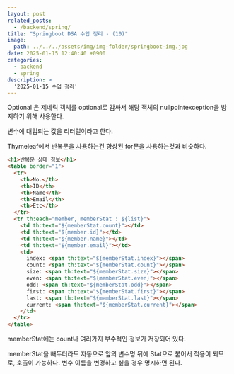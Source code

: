 ```yaml
---
layout: post
related_posts:
  - /backend/spring/
title: "Springboot DSA 수업 정리 - (10)"
image:
  path: ../../../assets/img/img-folder/springboot-img.jpg
date: 2025-01-15 12:40:40 +0900
categories:
  - backend
  - spring
description: >
  '2025-01-15 수업 정리'
---
```


Optional<generic> 은 제네릭 객체를 optional로 감싸서 해당 객체의 nullpointexception을 방지하기 위해 사용한다.

변수에 대입되는 값을 리터럴이라고 한다.

Thymeleaf에서 반복문을 사용하는건 향상된 for문을 사용하는것과 비슷하다.

~~~html
<h1>반복문 상태 정보</h1>
<table border="1">
  <tr>
    <th>No.</th>
    <th>ID</th>
    <th>Name</th>
    <th>Email</th>
    <th>Etc</th>
  </tr>
  <tr th:each="member, memberStat : ${list}">
    <td th:text="${memberStat.count}"></td>
    <td th:text="${member.id}"></td>
    <td th:text="${member.name}"></td>
    <td th:text="${member.email}"></td>
    <td>
      index: <span th:text="${memberStat.index}"></span>
      count: <span th:text="${memberStat.count}"></span>
      size: <span th:text="${memberStat.size}"></span>
      even: <span th:text="${memberStat.even}"></span>
      odd: <span th:text="${memberStat.odd}"></span>
      first: <span th:text="${memberStat.first}"></span>
      last: <span th:text="${memberStat.last}"></span>
      current: <span th:text="${memberStat.current}"></span>
    </td>
  </tr>
</table>
~~~
memberStat에는 count나 여러가지 부수적인 정보가 저장되어 있다.

memberStat을 빼두더라도 자동으로 앞의 변수명 뒤에 Stat으로 붙어서 적용이 되므로, 호출이 가능하다. 변수 이름을 변경하고 싶을 경우 명시하면 된다.